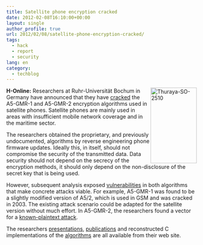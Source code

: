 ```yaml
---
title: Satellite phone encryption cracked
date: 2012-02-08T16:10:00+00:00
layout: single
author_profile: true
url: 2012/02/08/satellite-phone-encryption-cracked/
tags:
  - hack
  - report
  - security
lang: en
category: 
  - techblog
---
```

**H-Online:** [<img title="Thuraya-SO-2510" border="0" alt="Thuraya-SO-2510" align="right" src="http://lh6.ggpht.com/-oC-e5wTZMv8/TzKXW-Q8wHI/AAAAAAAAEjE/9wFbJFxkmvI/Thuraya-SO-2510_thumb%25255B1%25255D.jpg?imgmax=800" width="122" height="200" />](http://lh3.ggpht.com/-oXsATnJtETg/TzKXGI5EugI/AAAAAAAAEi8/ZlQsCyEYhA4/s1600-h/Thuraya-SO-2510%25255B1%25255D.jpg)Researchers at Ruhr-Universität Bochum in Germany have announced that they have [cracked](http://gmr.crypto.rub.de/) the A5-GMR-1 and A5-GMR-2 encryption algorithms used in satellite phones. Satellite phones are mainly used in areas with insufficient mobile network coverage and in the maritime sector. 

The researchers obtained the proprietary, and previously undocumented, algorithms by reverse engineering phone firmware updates. Ideally this, in itself, should not compromise the security of the transmitted data. Data security should not depend on the secrecy of the encryption methods, it should only depend on the non-disclosure of the secret key that is being used. 

However, subsequent analysis exposed [vulnerabilities](http://cryptanalysis.eu/blog/2012/02/02/dont-trust-satellite-phones-the-gmr-1-and-gmr-2-ciphers-have-been-broken/) in both algorithms that make concrete attacks viable. For example, A5-GMR-1 was found to be a slightly modified version of A5/2, which is used in GSM and was cracked in 2003. The existing attack scenario could be adapted for the satellite version without much effort. In A5-GMR-2, the researchers found a vector for a [known-plaintext attack](http://en.wikipedia.org/wiki/Known-plaintext_attack). 

The researchers [presentations](http://gmr.crypto.rub.de/#presentations), [publications](http://gmr.crypto.rub.de/#publications) and reconstructed C implementations of the [algorithms](http://gmr.crypto.rub.de/#sourcecode) are all available from their web site.